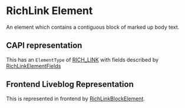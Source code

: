 # RichLink Element

An element which contains a contiguous block of marked up body text.

## CAPI representation

This has an `ElementType` of [RICH_LINK](https://github.com/guardian/content-api-models/blob/master/models/src/main/thrift/content/v1.thrift#L80) with fields described by [RichLinkElementFields](https://github.com/guardian/content-api-models/blob/master/models/src/main/thrift/content/v1.thrift#L599)

## Frontend Liveblog Representation

This is represented in frontend by [RichLinkBlockElement](https://github.com/guardian/frontend/blob/9a2e342437858c621b39eda3ea459e893770af93/common/app/model/liveblog/BlockElement.scala#L44).

